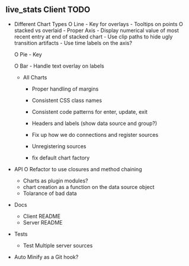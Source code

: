 live_stats Client TODO
----------------------

- Different Chart Types
	O Line
		- Key for overlays
		- Tooltips on points
		O stacked vs overlaid
        - Proper Axis
        - Display numerical value of most recent entry at end of stacked chart
        - Use clip paths to hide ugly transition artifacts
        - Use time labels on the axis?

	O Pie
		- Key

    O Bar
        - Handle text overlay on labels
    
    - All Charts
        - Proper handling of margins
        - Consistent CSS class names
        - Consistent code patterns for enter, update, exit
        - Headers and labels (show data source and group?)
    
        - Fix up how we do connections and register sources
        - Unregistering sources
        - fix default chart factory

- API
    O Refactor to use closures and method chaining
    - Charts as plugin modules?
    - chart creation as a function on the data source object
    - Tolarance of bad data

- Docs
    - Client README
    - Server README


- Tests
    - Test Multiple server sources


- Auto Minify as a Git hook?
